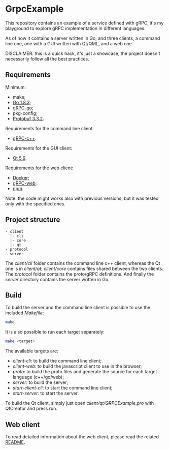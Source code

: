 # GrpcExample

This repository contains an example of a service defined with gRPC, it's my playground to explore gRPC implementation in different languages.

As of now it contains a server written in Go, and three clients, a command line one, one with a GUI written with Qt/QML, and a web one.

DISCLAIMER: this is a quick hack, it's just a showcase, the project doesn't necessarily follow all the best practices.

## Requirements

Minimum:

* make;
* [Go 1.8.3](https://golang.org/dl/);
* [gRPC-go](https://github.com/golang/protobuf/);
* pkg-config;
* [Protobuf 3.3.2](https://github.com/protocolbuffers/protobuf/releases).

Requirements for the command line client:

* [gRPC-c++](https://grpc.io/docs/quickstart/cpp.html).

Requirements for the GUI client:

* [Qt 5.9](https://www.qt.io/download).

Requirements for the web client:

* [Docker](https://docs.docker.com/install/);
* [gRPC-web](https://github.com/grpc/grpc-web);
* [npm](https://nodejs.org/en/download/).

Note: the code might works also with previous versions, but it was tested only with the specified ones.

## Project structure

```dir
- client
  |- cli
  |- core
  |- qt
- protocol
- server
```

The _client/cli_ folder contains the command line c++ client, whereas the Qt one is in _client/qt_; _client/core_ contains files shared between the two clients. The _protocol_ folder contains the proto/gRPC definitions. And finally the _server_ directory contains the server written in Go.

## Build

To build the server and the command line client is possible to use the included _Makefile_:

```sh
make
```

It is also possible to run each target separately:

```sh
make <target>
```

The available targets are:

* _client-cli_: to build the command line client;
* _client-web_: to build the javascript client to use in the browser;
* _proto_: to build the proto files and generate the source for each target language (c++/go/web);
* _server_: to build the server;
* _start-client-cli_: to start the command line client;
* _start-server_: to start the server.

To build the Qt client, simply just open _client/qt/GRPCExample.pro_ with QtCreator and press run.

## Web client

To read detailed information about the web client, please read the related [README](client/web/README.md).
